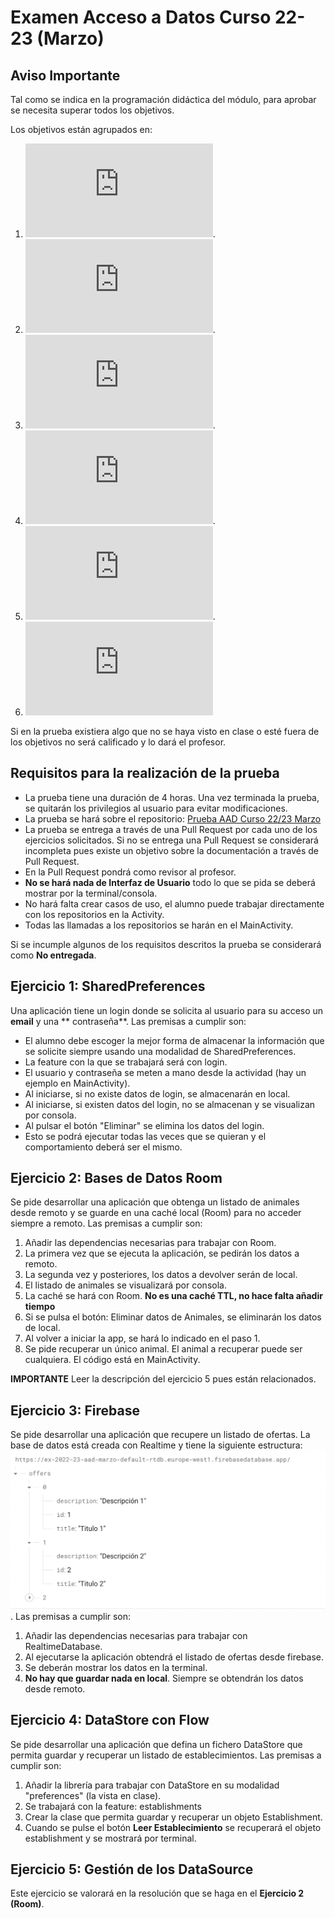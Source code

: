 # Examen Acceso a Datos Curso 22-23 (Marzo)

## Aviso Importante

Tal como se indica en la programación didáctica del módulo, para aprobar se necesita superar todos
los objetivos.

Los objetivos están agrupados en:

1. ![SharedPreferences](https://iesam-dam.github.io/acceso-a-datos/evaluation/ra-sharedpreference.html).
2. ![Base de Datos (Room)](https://iesam-dam.github.io/acceso-a-datos/evaluation/ra-room.html).
3. ![Firebase (Realtime)](https://iesam-dam.github.io/acceso-a-datos/evaluation/ra-firebase.html).
4. ![DataStore](https://iesam-dam.github.io/acceso-a-datos/evaluation/ra-flow.html).
5. ![Gestión de fuentes de datos: LocalDataSource y RemoteDataSource](https://iesam-dam.github.io/acceso-a-datos/evaluation/ra-data-sources.html).
6. ![Calidad del código](https://iesam-dam.github.io/acceso-a-datos/evaluation/ra-commons.html)

Si en la prueba existiera algo que no se haya visto en clase o esté fuera de los objetivos no será
calificado y lo dará el profesor.

## Requisitos para la realización de la prueba

- La prueba tiene una duración de 4 horas. Una vez terminada la prueba, se quitarán los privilegios
  al usuario para evitar modificaciones.
- La prueba se hará sobre el
  repositorio: [Prueba AAD Curso 22/23 Marzo](https://github.com/IESAM-DAM/ex_22_23_aad_marzo.git)
- La prueba se entrega a través de una Pull Request por cada uno de los ejercicios solicitados. Si
  no se entrega una Pull Request se considerará incompleta pues existe un objetivo sobre la
  documentación a través de Pull Request.
- En la Pull Request pondrá como revisor al profesor.
- **No se hará nada de Interfaz de Usuario** todo lo que se pida se deberá mostrar por la
  terminal/consola.
- No hará falta crear casos de uso, el alumno puede trabajar directamente con los repositorios en la
  Activity.
- Todas las llamadas a los repositorios se harán en el MainActivity.

Si se incumple algunos de los requisitos descritos la prueba se considerará como **No entregada**.

## Ejercicio 1: SharedPreferences

Una aplicación tiene un login donde se solicita al usuario para su acceso un **email** y una **
contraseña**. Las premisas a cumplir son:

- El alumno debe escoger la mejor forma de almacenar la información que se solicite siempre usando
  una modalidad de SharedPreferences.
- La feature con la que se trabajará será con login.
- El usuario y contraseña se meten a mano desde la actividad (hay un ejemplo en MainActivity).
- Al iniciarse, si no existe datos de login, se almacenarán en local.
- Al iniciarse, si existen datos del login, no se almacenan y se visualizan por consola.
- Al pulsar el botón "Eliminar" se elimina los datos del login.
- Esto se podrá ejecutar todas las veces que se quieran y el comportamiento deberá ser el mismo.

## Ejercicio 2: Bases de Datos Room

Se pide desarrollar una aplicación que obtenga un listado de animales desde remoto y se guarde en
una caché local (Room) para no acceder siempre a remoto. Las premisas a cumplir son:

1. Añadir las dependencias necesarias para trabajar con Room.
2. La primera vez que se ejecuta la aplicación, se pedirán los datos a remoto.
3. La segunda vez y posteriores, los datos a devolver serán de local.
4. El listado de animales se visualizará por consola.
5. La caché se hará con Room. **No es una caché TTL, no hace falta añadir tiempo**
6. Si se pulsa el botón: Eliminar datos de Animales, se eliminarán los datos de local.
7. Al volver a iniciar la app, se hará lo indicado en el paso 1.
8. Se pide recuperar un único animal. El animal a recuperar puede ser cualquiera. El código está en
   MainActivity.

**IMPORTANTE** 
Leer la descripción del ejercicio 5 pues están relacionados.

## Ejercicio 3: Firebase

Se pide desarrollar una aplicación que recupere un listado de ofertas. La base de datos está creada
con Realtime
y tiene la siguiente estructura:  ![](/assets/img_firebase.png). Las premisas a cumplir son:

1. Añadir las dependencias necesarias para trabajar con RealtimeDatabase.
2. Al ejecutarse la aplicación obtendrá el listado de ofertas desde firebase.
3. Se deberán mostrar los datos en la terminal.
4. **No hay que guardar nada en local**. Siempre se obtendrán los datos desde remoto.

## Ejercicio 4: DataStore con Flow

Se pide desarrollar una aplicación que defina un fichero DataStore que permita guardar y recuperar
un listado de establecimientos. Las premisas a cumplir son:

1. Añadir la librería para trabajar con DataStore en su modalidad "preferences" (la vista en clase).
2. Se trabajará con la feature: establishments
3. Crear la clase que permita guardar y recuperar un objeto Establishment.
4. Cuando se pulse el botón **Leer Establecimiento** se recuperará el objeto establishment y se mostrará
   por terminal.

## Ejercicio  5: Gestión de los DataSource

Este ejercicio se valorará en la resolución que se haga en el **Ejercicio 2 (Room)**.


